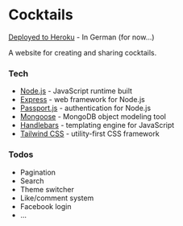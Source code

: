 # Cocktails

[Deployed to Heroku](https://se-cocktails.herokuapp.com/) - In German (for now...)

A website for creating and sharing cocktails.

### Tech

- [Node.js](https://nodejs.org) - JavaScript runtime built
- [Express](https://expressjs.com) - web framework for Node.js
- [Passport.js](https://passportjs.org/) - authentication for Node.js
- [Mongoose](https://mongoosejs.com/) - MongoDB object modeling tool
- [Handlebars](https://handlebarsjs.com/) - templating engine for JavaScript
- [Tailwind CSS](https://tailwindcss.com/) - utility-first CSS framework

### Todos

- Pagination
- Search
- Theme switcher
- Like/comment system
- Facebook login
- ...
